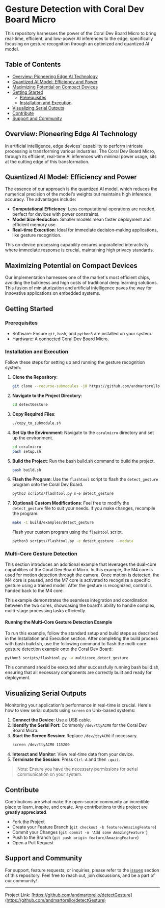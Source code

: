 # Gesture Detection with Coral Dev Board Micro

This repository harnesses the power of the Coral Dev Board Micro to bring real-time, efficient, and low-power AI inferences to the edge, specifically focusing on gesture recognition through an optimized and quantized AI model.

## Table of Contents
- [Overview: Pioneering Edge AI Technology](#overview-pioneering-edge-ai-technology)
- [Quantized AI Model: Efficiency and Power](#quantized-ai-model-efficiency-and-power)
- [Maximizing Potential on Compact Devices](#maximizing-potential-on-compact-devices)
- [Getting Started](#getting-started)
  - [Prerequisites](#prerequisites)
  - [Installation and Execution](#installation-and-execution)
- [Visualizing Serial Outputs](#visualizing-serial-outputs)
- [Contribute](#contribute)
- [Support and Community](#support-and-community)

## Overview: Pioneering Edge AI Technology

In artificial intelligence, edge devices' capability to perform intricate processing is transforming various industries. The Coral Dev Board Micro, through its efficient, real-time AI inferences with minimal power usage, sits at the cutting edge of this transformation.

## Quantized AI Model: Efficiency and Power

The essence of our approach is the quantized AI model, which reduces the numerical precision of the model's weights but maintains high inference accuracy. The advantages include:

- **Computational Efficiency**: Less computational operations are needed, perfect for devices with power constraints.
- **Model Size Reduction**: Smaller models mean faster deployment and efficient memory use.
- **Real-time Execution**: Ideal for immediate decision-making applications, like gesture recognition.

This on-device processing capability ensures unparalleled interactivity where immediate response is crucial, maintaining high privacy standards.

## Maximizing Potential on Compact Devices

Our implementation harnesses one of the market's most efficient chips, avoiding the bulkiness and high costs of traditional deep learning solutions. This fusion of miniaturization and artificial intelligence paves the way for innovative applications on embedded systems.

## Getting Started

### Prerequisites

- Software: Ensure `git`, `bash`, and `python3` are installed on your system.
- Hardware: A connected Coral Dev Board Micro.

### Installation and Execution

Follow these steps for setting up and running the gesture recognition system:

1. **Clone the Repository**:
    ```sh
    git clone --recurse-submodules -j8 https://github.com/andmartorello/detectGesture
    ```
2. **Navigate to the Project Directory**:
    ```sh
    cd detectGesture
    ```
3. **Copy Required Files**:
    ```sh
    ./copy_to_submodule.sh
    ```
4. **Set Up the Environment**:
    Navigate to the `coralmicro` directory and set up the environment.
    ```sh
    cd coralmicro
    bash setup.sh
    ```
5. **Build the Project**:
    Run the bash build.sh command to build the project.
    ```sh
    bash build.sh
    ```
6. **Flash the Program**:
    Use the `flashtool` script to flash the `detect_gesture` program onto the Coral Dev Board.
    ```sh
    pytho3 scripts/flashtool.py n-e detect_gesture
    ```
7. **(Optional) Custom Modifications**:
    Feel free to modify the `detect_gesture` file to suit your needs. If you make changes, recompile the program.
    ```sh
    make -C build/examples/detect_gesture
    ```
    Flash your custom program using the `flashtool` script.
    ```sh
    python3 scripts/flashtool.py -e detect_gesture --nodata
    ```
### Multi-Core Gesture Detection

This section introduces an additional example that leverages the dual-core capabilities of the Coral Dev Board Micro. In this example, the M4 core is used for motion detection through the camera. Once motion is detected, the M4 core is paused, and the M7 core is activated to recognize a specific gesture using a trained model. After the gesture is recognized, control is handed back to the M4 core.

This example demonstrates the seamless integration and coordination between the two cores, showcasing the board's ability to handle complex, multi-stage processing tasks efficiently.

#### Running the Multi-Core Gesture Detection Example

To run this example, follow the standard setup and build steps as described in the Installation and Execution section. After completing the build process with bash build.sh, use the following command to flash the multi-core gesture detection example onto the Coral Dev Board:
```sh
python3 scripts/flashtool.py -a multicore_detect_gesture
```
This command should be executed after successfully running bash build.sh, ensuring that all necessary components are correctly built and ready for deployment.

## Visualizing Serial Outputs

Monitoring your application's performance in real-time is crucial. Here's how to view serial outputs using `screen` on Unix-based systems:

1. **Connect the Device**: Use a USB cable.
2. **Identify the Serial Port**: Commonly `/dev/ttyACM0` for the Coral Dev Board Micro.
3. **Start the Screen Session**: Replace `/dev/ttyACM0` if necessary.
    ```sh
    screen /dev/ttyACM0 115200
    ```
4. **Interact and Monitor**: View real-time data from your device.
5. **Terminate the Session**: Press `Ctrl-A` and then `:quit`.

> Note: Ensure you have the necessary permissions for serial communication on your system.

## Contribute

Contributions are what make the open-source community an incredible place to learn, inspire, and create. Any contributions to this project are **greatly appreciated**.

- Fork the Project
- Create your Feature Branch (`git checkout -b feature/AmazingFeature`)
- Commit your Changes (`git commit -m 'Add some AmazingFeature'`)
- Push to the Branch (`git push origin feature/AmazingFeature`)
- Open a Pull Request

## Support and Community

For support, feature requests, or inquiries, please refer to the [issues](https://github.com/andmartorello/detectGesture/issues) section of this repository. Feel free to reach out, join discussions, and be a part of our community!

---

Project Link: [https://github.com/andmartorello/detectGesture](https://github.com/andmartorello/detectGesture)
